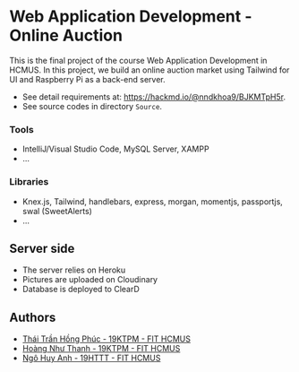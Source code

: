 # Web Application Development - Online Auction
This is the final project of the course Web Application Development in HCMUS. In this project, we build an online auction market using Tailwind for UI and Raspberry Pi as a back-end server.

- See detail requirements at: https://hackmd.io/@nndkhoa9/BJKMTpH5r.
- See source codes in directory `Source`.

### Tools

- IntelliJ/Visual Studio Code, MySQL Server, XAMPP
- ...

### Libraries

- Knex.js, Tailwind, handlebars, express, morgan, momentjs, passportjs, swal (SweetAlerts)
- ...

## Server side

- The server relies on Heroku
- Pictures are uploaded on Cloudinary 
- Database is deployed to ClearD

## Authors
- [Thái Trần Hồng Phúc - 19KTPM - FIT HCMUS](https://github.com/phucthaii1820)
- [Hoàng Như Thanh - 19KTPM - FIT HCMUS](https://github.com/thanhhoang4869)
- [Ngô Huy Anh - 19HTTT - FIT HCMUS](https://github.com/tristanhuyanhngo)

